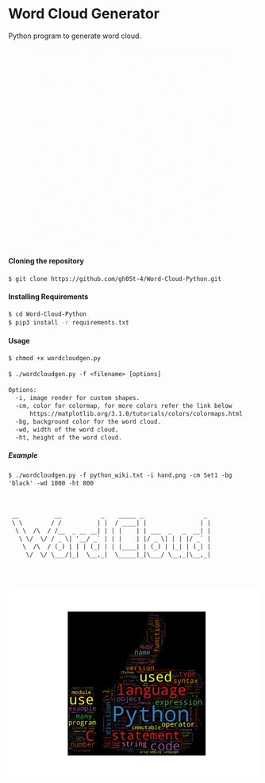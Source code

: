 # Word Cloud Generator
Python program to generate word cloud.

<p align="center">
  <img src="Word_ClouD.gif" width=400px height=400px>
</p>

#### Cloning the repository
`$ git clone https://github.com/gh05t-4/Word-Cloud-Python.git`

#### Installing Requirements
```Bash
$ cd Word-Cloud-Python
$ pip3 install -r requirements.txt
```

#### Usage
```
$ chmod +x wordcloudgen.py

$ ./wordcloudgen.py -f <filename> [options]

Options:
  -i, image render for custom shapes.
  -cm, color for colormap, for more colors refer the link below
      https://matplotlib.org/3.1.0/tutorials/colors/colormaps.html
  -bg, background color for the word cloud.
  -wd, width of the word cloud.
  -ht, height of the word cloud.
```

##### Example
```
$ ./wordcloudgen.py -f python_wiki.txt -i hand.png -cm Set1 -bg 'black' -wd 1000 -ht 800



 __          __           _    _____ _                 _ 
 \ \        / /          | |  / ____| |               | |
  \ \  /\  / /__  _ __ __| | | |    | | ___  _   _  __| |
   \ \/  \/ / _ \| '__/ _` | | |    | |/ _ \| | | |/ _` |
    \  /\  / (_) | | | (_| | | |____| | (_) | |_| | (_| |
     \/  \/ \___/|_|  \__,_|  \_____|_|\___/ \__,_|\__,_|
                                                         
                                                         


```
<p align="center">
  <img src="hand_example.png">
</p>
